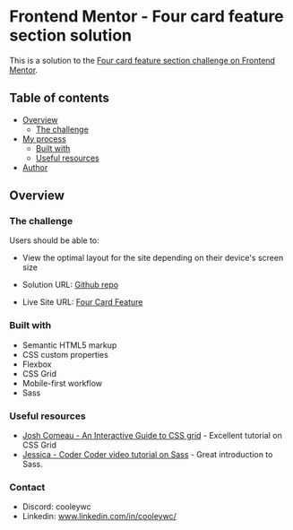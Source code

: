 # Frontend Mentor - Four card feature section solution

This is a solution to the [Four card feature section challenge on Frontend Mentor](https://www.frontendmentor.io/challenges/four-card-feature-section-weK1eFYK). 

## Table of contents

- [Overview](#overview)
  - [The challenge](#the-challenge)
- [My process](#my-process)
  - [Built with](#built-with)
  - [Useful resources](#useful-resources)
- [Author](#author)

## Overview

### The challenge

Users should be able to:

- View the optimal layout for the site depending on their device's screen size


- Solution URL: [Github repo](https://github.com/CooleyWC/frontend-mentor-four-card-feature)
- Live Site URL: [Four Card Feature](https://cooleywc.github.io/frontend-mentor-four-card-feature/)


### Built with

- Semantic HTML5 markup
- CSS custom properties
- Flexbox
- CSS Grid
- Mobile-first workflow
- Sass



### Useful resources

- [Josh Comeau - An Interactive Guide to CSS grid](https://www.joshwcomeau.com/css/interactive-guide-to-grid/) - Excellent tutorial on CSS Grid
- [Jessica - Coder Coder video tutorial on Sass](https://www.youtube.com/watch?v=jfMHA8SqUL4&t=261s) - Great introduction to Sass.


### Contact 

- Discord: cooleywc
- Linkedin: www.linkedin.com/in/cooleywc/

